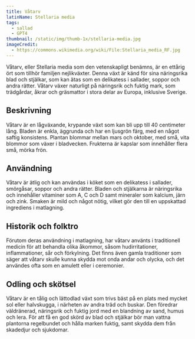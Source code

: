 ```yaml
---
title: Våtarv
latinName: Stellaria media
tags:
  - sallad
  - GPT4
thumbnail: /static/img/thumb-1x/stellaria-media.jpg
imageCredit:
  - https://commons.wikimedia.org/wiki/File:Stellaria_media_RF.jpg
---
```


Våtarv, eller Stellaria media som den vetenskapligt benämns, är en ettårig ört som tillhör familjen nejlikväxter. Denna växt är känd för sina näringsrika blad och stjälkar, som kan ätas som en delikatess i sallader, soppor och andra rätter. Våtarv växer naturligt på näringsrik och fuktig mark, som trädgårdar, åkrar och gräsmattor i stora delar av Europa, inklusive Sverige.

## Beskrivning

Våtarv är en lågväxande, krypande växt som kan bli upp till 40 centimeter lång. Bladen är enkla, äggrunda och har en ljusgrön färg, med en något saftig konsistens. Plantan blommar mellan mars och oktober, med små, vita blommor som växer i bladvecken. Frukterna är kapslar som innehåller flera små, mörka frön.

## Användning

Våtarv är ätlig och kan användas i köket som en delikatess i sallader, smörgåsar, soppor och andra rätter. Bladen och stjälkarna är näringsrika och innehåller vitaminer som A, C och D samt mineraler som kalcium, järn och zink. Smaken är mild och något nötig, vilket gör den till en uppskattad ingrediens i matlagning.

## Historik och folktro

Förutom deras användning i matlagning, har våtarv använts i traditionell medicin för att behandla olika åkommor, såsom hudirritationer, inflammationer, sår och förkylning. Det finns även gamla traditioner som säger att våtarv skulle kunna skydda mot onda andar och olycka, och det användes ofta som en amulett eller i ceremonier.

## Odling och skötsel

Våtarv är en tålig och lättodlad växt som trivs bäst på en plats med mycket sol eller halvskugga, i närheten av andra träd och buskar. Den föredrar väldränerad, näringsrik och fuktig jord med en blandning av sand, humus och lera. För att få en god skörd av blad och stjälkar bör man vattna plantorna regelbundet och hålla marken fuktig, samt skydda dem från skadedjur och sjukdomar.
